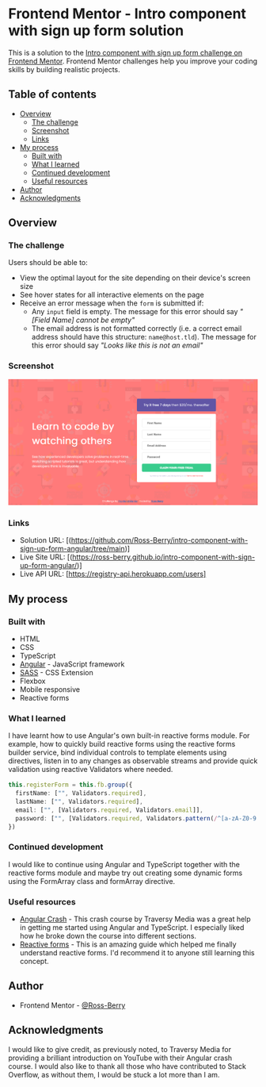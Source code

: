 # Frontend Mentor - Intro component with sign up form solution

This is a solution to the [Intro component with sign up form challenge on Frontend Mentor](https://www.frontendmentor.io/challenges/intro-component-with-signup-form-5cf91bd49edda32581d28fd1). Frontend Mentor challenges help you improve your coding skills by building realistic projects. 

## Table of contents

- [Overview](#overview)
  - [The challenge](#the-challenge)
  - [Screenshot](#screenshot)
  - [Links](#links)
- [My process](#my-process)
  - [Built with](#built-with)
  - [What I learned](#what-i-learned)
  - [Continued development](#continued-development)
  - [Useful resources](#useful-resources)
- [Author](#author)
- [Acknowledgments](#acknowledgments)

## Overview

### The challenge

Users should be able to:

- View the optimal layout for the site depending on their device's screen size
- See hover states for all interactive elements on the page
- Receive an error message when the `form` is submitted if:
  - Any `input` field is empty. The message for this error should say *"[Field Name] cannot be empty"*
  - The email address is not formatted correctly (i.e. a correct email address should have this structure: `name@host.tld`). The message for this error should say *"Looks like this is not an email"*

### Screenshot

![Full page](./Screenshot%202022-09-04%20at%2013-37-24%20Frontend%20Mentor%20Intro%20component%20with%20sign%20up%20form.png)

### Links

- Solution URL: [(https://github.com/Ross-Berry/intro-component-with-sign-up-form-angular/tree/main)]
- Live Site URL: [(https://ross-berry.github.io/intro-component-with-sign-up-form-angular/)]
- Live API URL: [https://registry-api.herokuapp.com/users]

## My process

### Built with

- HTML
- CSS
- TypeScript
- [Angular](https://angular.io/) - JavaScript framework
- [SASS](https://sass-lang.com/) - CSS Extension 
- Flexbox
- Mobile responsive
- Reactive forms

### What I learned

I have learnt how to use Angular's own built-in reactive forms module. For example, how to quickly build reactive forms using the reactive forms builder service, bind individual controls to template elements using directives, listen in to any changes as observable streams and provide quick validation using reactive Validators where needed.

```ts
this.registerForm = this.fb.group({
  firstName: ["", Validators.required],
  lastName: ["", Validators.required],
  email: ["", [Validators.required, Validators.email]],
  password: ["", [Validators.required, Validators.pattern(/^[a-zA-Z0-9!@#$%^&*]{8,}$/)]] // Minimum 8 characters or numbers
})
```

### Continued development

I would like to continue using Angular and TypeScript together with the reactive forms module and maybe try out creating some dynamic forms using the FormArray class and formArray directive.

### Useful resources

- [Angular Crash](https://www.youtube.com/watch?v=3dHNOWTI7H8) - This crash course by Traversy Media was a great help in getting me started using Angular and TypeScript. I especially liked how he broke down the course into different sections.
- [Reactive forms](https://angular.io/guide/reactive-forms#reactive-forms) - This is an amazing guide which helped me finally understand reactive forms. I'd recommend it to anyone still learning this concept.

## Author

- Frontend Mentor - [@Ross-Berry](https://www.frontendmentor.io/profile/Ross-Berry)

## Acknowledgments

I would like to give credit, as previously noted, to Traversy Media for providing a brilliant introduction on YouTube with their Angular crash course. I would also like to thank all those who have contributed to Stack Overflow, as without them, I would be stuck a lot more than I am.